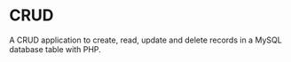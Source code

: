 # CRUD
 A CRUD application to create, read, update and delete records in a MySQL database table with PHP.
